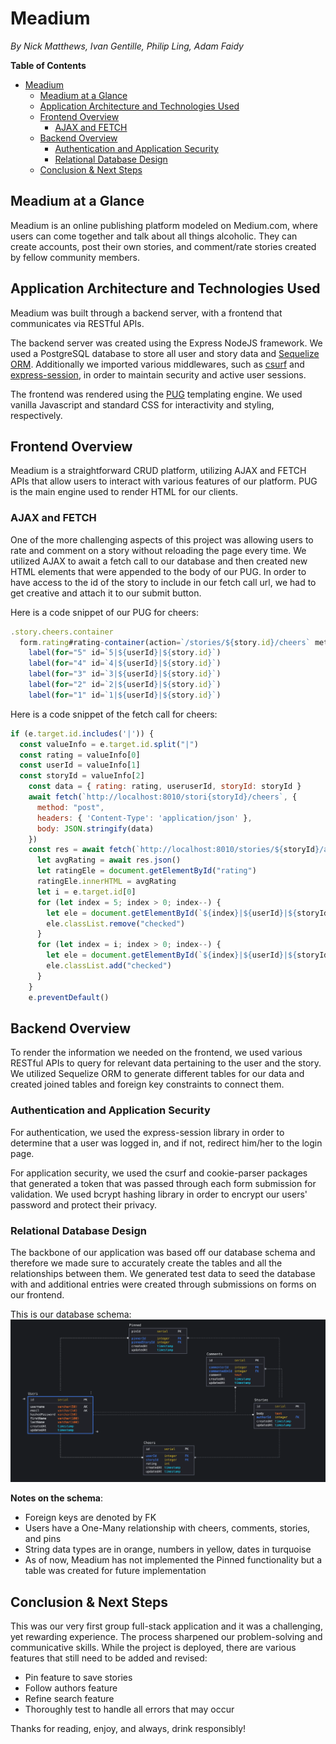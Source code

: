 # Meadium
*By Nick Matthews, Ivan Gentille, Philip Ling, Adam Faidy*

**Table of Contents**
- [Meadium](#meadium)
  - [Meadium at a Glance](#meadium-at-a-glance)
  - [Application Architecture and Technologies Used](#application-architecture-and-technologies-used)
  - [Frontend Overview](#frontend-overview)
    - [AJAX and FETCH](#ajax-and-fetch)
  - [Backend Overview](#backend-overview)
    - [Authentication and Application Security](#authentication-and-application-security)
    - [Relational Database Design](#relational-database-design)
  - [Conclusion & Next Steps](#conclusion--next-steps)

## Meadium at a Glance

Meadium is an online publishing platform modeled on Medium.com, where users can come together and talk about all things alcoholic. They can create accounts, post their own stories, and comment/rate stories created by fellow community members.

## Application Architecture and Technologies Used

Meadium was built through a backend server, with a frontend that communicates via RESTful APIs.

The backend server was created using the Express NodeJS framework. We used a PostgreSQL database to store all user and story data and [Sequelize ORM](https://sequelize.org/). Additionally we imported various middlewares, such as [csurf](https://www.npmjs.com/package/csurf) and [express-session](https://www.npmjs.com/package/express-session), in order to maintain security and active user sessions.

The frontend was rendered using the [PUG](https://pugjs.org/api/getting-started.html) templating engine. We used vanilla Javascript and standard CSS for interactivity and styling, respectively.

## Frontend Overview

Meadium is a straightforward CRUD platform, utilizing AJAX and FETCH APIs that allow users to interact with various features of our platform. PUG is the main engine used to render HTML for our clients.

### AJAX and FETCH

One of the more challenging aspects of this project was allowing users to rate and comment on a story without reloading the page every time. We utilized AJAX to await a fetch call to our database and then created new HTML elements that were appended to the body of our PUG. In order to have access to the id of the story to include in our fetch call url, we had to get creative and attach it to our submit button.

Here is a code snippet of our PUG for cheers:

```js
.story.cheers.container
  form.rating#rating-container(action=`/stories/${story.id}/cheers` method="post")
    label(for="5" id=`5|${userId}|${story.id}`)
    label(for="4" id=`4|${userId}|${story.id}`)
    label(for="3" id=`3|${userId}|${story.id}`)
    label(for="2" id=`2|${userId}|${story.id}`)
    label(for="1" id=`1|${userId}|${story.id}`)
```

Here is a code snippet of the fetch call for cheers:

```js
if (e.target.id.includes('|')) {
  const valueInfo = e.target.id.split("|")
  const rating = valueInfo[0]
  const userId = valueInfo[1]
  const storyId = valueInfo[2]
    const data = { rating: rating, useruserId, storyId: storyId }
    await fetch(`http://localhost:8010/stori{storyId}/cheers`, {
      method: "post",
      headers: { 'Content-Type': 'application/json' },
      body: JSON.stringify(data)
    })
    const res = await fetch(`http://localhost:8010/stories/${storyId}/avgRating`)
      let avgRating = await res.json()
      let ratingEle = document.getElementById("rating")
      ratingEle.innerHTML = avgRating
      let i = e.target.id[0]
      for (let index = 5; index > 0; index--) {
        let ele = document.getElementById(`${index}|${userId}|${storyId}`)
        ele.classList.remove("checked")
      }
      for (let index = i; index > 0; index--) {
        let ele = document.getElementById(`${index}|${userId}|${storyId}`)
        ele.classList.add("checked")
      }
    }
    e.preventDefault()
```
## Backend Overview

To render the information we needed on the frontend, we used various RESTful APIs to query for relevant data pertaining to the user and the story. We utilized Sequelize ORM to generate different tables for our data and created joined tables and foreign key constraints to connect them.

### Authentication and Application Security

For authentication, we used the express-session library in order to determine that a user was logged in, and if not, redirect him/her to the login page.

For application security, we used the csurf and cookie-parser packages that generated a token that was passed through each form submission for validation. We used bcrypt hashing library in order to encrypt our users' password and protect their privacy.

### Relational Database Design

The backbone of our application was based off our database schema and therefore we made sure to accurately create the tables and all the relationships between them. We generated test data to seed the database with and additional entries were created through submissions on forms on our frontend.

This is our database schema:
![Meadium Database Schema](./db_schema_screenshot.png)

**Notes on the schema**:
* Foreign keys are denoted by FK
* Users have a One-Many relationship with cheers, comments, stories, and pins
* String data types are in orange, numbers in yellow, dates in turquoise
* As of now, Meadium has not implemented the Pinned functionality but a table was created for future implementation

## Conclusion & Next Steps

This was our very first group full-stack application and it was a challenging, yet rewarding experience. The process sharpened our problem-solving and communicative skills. While the project is deployed, there are various features that still need to be added and revised:

* Pin feature to save stories
* Follow authors feature
* Refine search feature
* Thoroughly test to handle all errors that may occur


Thanks for reading, enjoy, and always, drink responsibly!
